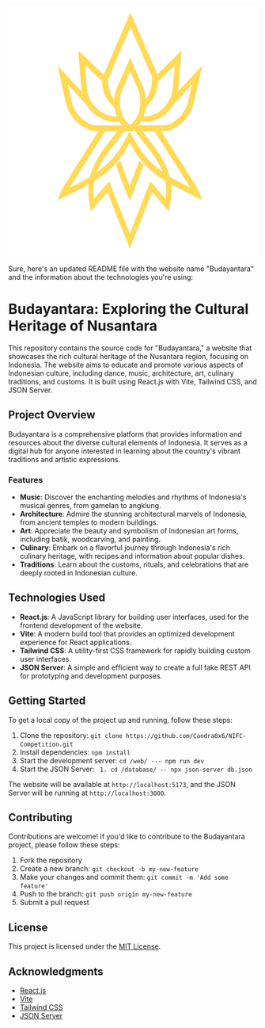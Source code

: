 ![MasterHead](./web/public/svg/budayantara.svg)

Sure, here's an updated README file with the website name "Budayantara" and the information about the technologies you're using:

# Budayantara: Exploring the Cultural Heritage of Nusantara

This repository contains the source code for "Budayantara," a website that showcases the rich cultural heritage of the Nusantara region, focusing on Indonesia. The website aims to educate and promote various aspects of Indonesian culture, including dance, music, architecture, art, culinary traditions, and customs. It is built using React.js with Vite, Tailwind CSS, and JSON Server.

## Project Overview

Budayantara is a comprehensive platform that provides information and resources about the diverse cultural elements of Indonesia. It serves as a digital hub for anyone interested in learning about the country's vibrant traditions and artistic expressions.

### Features

- **Music**: Discover the enchanting melodies and rhythms of Indonesia's musical genres, from gamelan to angklung.
- **Architecture**: Admire the stunning architectural marvels of Indonesia, from ancient temples to modern buildings.
- **Art**: Appreciate the beauty and symbolism of Indonesian art forms, including batik, woodcarving, and painting.
- **Culinary**: Embark on a flavorful journey through Indonesia's rich culinary heritage, with recipes and information about popular dishes.
- **Traditions**: Learn about the customs, rituals, and celebrations that are deeply rooted in Indonesian culture.

## Technologies Used

- **React.js**: A JavaScript library for building user interfaces, used for the frontend development of the website.
- **Vite**: A modern build tool that provides an optimized development experience for React applications.
- **Tailwind CSS**: A utility-first CSS framework for rapidly building custom user interfaces.
- **JSON Server**: A simple and efficient way to create a full fake REST API for prototyping and development purposes.

## Getting Started

To get a local copy of the project up and running, follow these steps:

1. Clone the repository: `git clone https://github.com/Candra0x6/NIFC-Competition.git`
2. Install dependencies: `npm install`
3. Start the development server: `cd /web/ --- npm run dev`
4. Start the JSON Server: ` 1. cd /database/ -- npx json-server db.json`

The website will be available at `http://localhost:5173`, and the JSON Server will be running at `http://localhost:3000`.

## Contributing

Contributions are welcome! If you'd like to contribute to the Budayantara project, please follow these steps:

1. Fork the repository
2. Create a new branch: `git checkout -b my-new-feature`
3. Make your changes and commit them: `git commit -m 'Add some feature'`
4. Push to the branch: `git push origin my-new-feature`
5. Submit a pull request

## License

This project is licensed under the [MIT License](LICENSE).

## Acknowledgments

- [React.js](https://reactjs.org/)
- [Vite](https://vitejs.dev/)
- [Tailwind CSS](https://tailwindcss.com/)
- [JSON Server](https://github.com/typicode/json-server)
